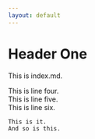 ```yaml
---
layout: default
---
```


# Header One
This is index.md.

This is line four.  
This is line five.  
This is line six.

    This is it.
    And so is this.

